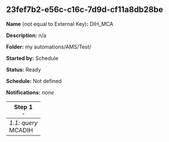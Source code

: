 ## 23fef7b2-e56c-c16c-7d9d-cf11a8db28be

**Name** (not equal to External Key)**:** DIH_MCA

**Description:** n/a

**Folder:** my automations/AMS/Test/

**Started by:** Schedule

**Status:** Ready

**Schedule:** Not defined

**Notifications:** _none_


| Step 1<br>_<small>-</small>_ |
| --- |
| _1.1: query_<br>MCADIH |
